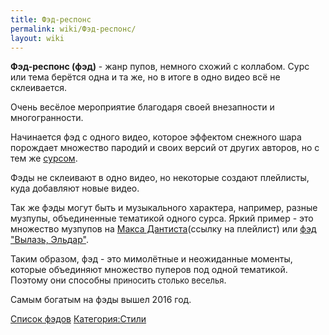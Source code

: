 ```yaml
---
title: Фэд-респонс
permalink: wiki/Фэд-респонс/
layout: wiki
---
```


**Фэд-респонс (фэд)** - жанр пупов, немного схожий с коллабом. Сурс или
тема берётся одна и та же, но в итоге в одно видео всё не склеивается.

Очень весёлое мероприятие благодаря своей внезапности и многогранности.

Начинается фэд с одного видео, которое эффектом снежного шара порождает
множество пародий и своих версий от других авторов, но с тем же
[сурсом](Термины#С "wikilink"). 

Фэды не склеивают в одно видео, но некоторые создают плейлисты, куда
добавляют новые видео.

Так же фэды могут быть и музыкального характера, например, разные
музпупы, объединенные тематикой одного сурса. Яркий пример - это
множество музпупов на [Макса Дантиста](/wiki/MaxDentist "wikilink")(ссылку на
плейлист) или [фэд "Вылазь, Эльдар"](Вылазь_Эльдар_Фэд "wikilink").

Таким образом, фэд - это мимолётные и неожиданные моменты, которые
объединяют множество пуперов под одной тематикой. Поэтому они
способны <span style="font-size:13px;">приносить столько веселья</span>.

Самым богатым на фэды вышел 2016 год.

[Список
фэдов](http://ru.ruspoop.wikia.com/wiki/%D0%9A%D0%B0%D1%82%D0%B5%D0%B3%D0%BE%D1%80%D0%B8%D1%8F:%D0%A4%D1%8D%D0%B4%D1%8B)
[Категория:Стили](Категория:Стили "wikilink")
